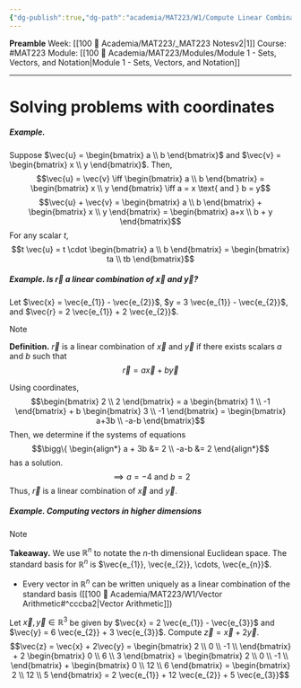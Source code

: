 ```yaml
---
{"dg-publish":true,"dg-path":"academia/MAT223/W1/Compute Linear Combinations of Vectors.md","permalink":"/academia/mat-223/w1/compute-linear-combinations-of-vectors/","created":"2024-01-11T00:48:11.047-05:00","updated":"2024-01-28T14:53:41.033-05:00"}
---
```


**Preamble**
Week: [[100 📒 Academia/MAT223/_MAT223 Notesv2\|1]]
Course: #MAT223
Module: [[100 📒 Academia/MAT223/Modules/Module 1 - Sets, Vectors, and Notation\|Module 1 - Sets, Vectors, and Notation]]

---
# Solving problems with coordinates

##### Example. 
Suppose $\vec{u} = \begin{bmatrix} a \\ b \end{bmatrix}$ and $\vec{v} = \begin{bmatrix} x \\ y \end{bmatrix}$.
Then,
$$\vec{u} = \vec{v} 
\iff \begin{bmatrix} a \\ b \end{bmatrix} = \begin{bmatrix} x \\ y \end{bmatrix}
\iff a = x \text{ and } b = y$$
$$\vec{u} + \vec{v} = \begin{bmatrix} a \\ b \end{bmatrix} + \begin{bmatrix} x \\ y \end{bmatrix}
= \begin{bmatrix} a+x \\ b + y \end{bmatrix}$$
For any scalar $t$, $$t \vec{u} = t \cdot \begin{bmatrix} a \\ b \end{bmatrix} = \begin{bmatrix} ta \\ tb \end{bmatrix}$$
##### Example. Is $\vec{r}$ a linear combination of $\vec{x}$ and $\vec{y}$?
Let $\vec{x} = \vec{e_{1}} - \vec{e_{2}}$, $y = 3 \vec{e_{1}} - \vec{e_{2}}$, and $\vec{r} = 2 \vec{e_{1}} + 2 \vec{e_{2}}$.

> [!note]
> **Definition.** $\vec{r}$ is a linear combination of $\vec{x}$ and $\vec{y}$ if there exists scalars $a$ and $b$ such that
> $$\vec{r} = a \vec{x} + b \vec{y}$$

Using coordinates,
$$\begin{bmatrix} 2 \\ 2 \end{bmatrix} 
= a \begin{bmatrix} 1 \\ -1 \end{bmatrix} + b \begin{bmatrix} 3 \\ -1 \end{bmatrix}
= \begin{bmatrix} a+3b \\ -a-b \end{bmatrix}$$
Then, we determine if the systems of equations
$$\bigg\{
\begin{align*}
a + 3b &= 2 \\
-a-b &= 2
\end{align*}$$
has a solution.
$$\implies a = -4 \text{ and } b = 2$$
Thus, $\vec{r}$ is a linear combination of $\vec{x}$ and $\vec{y}$.

##### Example. Computing vectors in higher dimensions

> [!note]
> **Takeaway.** We use $\mathbb{R}^{n}$ to notate the $n$-th dimensional Euclidean space. The standard basis for $\mathbb{R}^{n}$ is $\vec{e_{1}}, \vec{e_{2}}, \cdots, \vec{e_{n}}$.
> - Every vector in $\mathbb{R}^n$ can be written uniquely as a linear combination of the standard basis ([[100 📒 Academia/MAT223/W1/Vector Arithmetic#^cccba2\|Vector Arithmetic]])

Let $\vec{x}, \vec{y} \in \mathbb{R}^{3}$ be given by $\vec{x} = 2 \vec{e_{1}} - \vec{e_{3}}$ and $\vec{y} = 6 \vec{e_{2}} + 3 \vec{e_{3}}$. Compute $\vec{z} = \vec{x} + 2 \vec{y}$.
$$\vec{z} = \vec{x} + 2\vec{y} = 
\begin{bmatrix} 2 \\ 0 \\ -1 \\  \end{bmatrix} + 2 \begin{bmatrix} 0 \\ 6 \\ 3 \end{bmatrix}
= \begin{bmatrix} 2 \\ 0 \\ -1 \\  \end{bmatrix} + \begin{bmatrix} 0 \\ 12 \\ 6 \end{bmatrix}
= \begin{bmatrix} 2 \\ 12 \\ 5 \end{bmatrix}
= 2 \vec{e_{1}} + 12 \vec{e_{2}} + 5 \vec{e_{3}}$$




